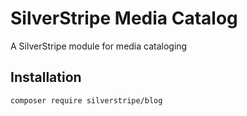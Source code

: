 # SilverStripe Media Catalog

A SilverStripe module for media cataloging

## Installation

```
composer require silverstripe/blog
```